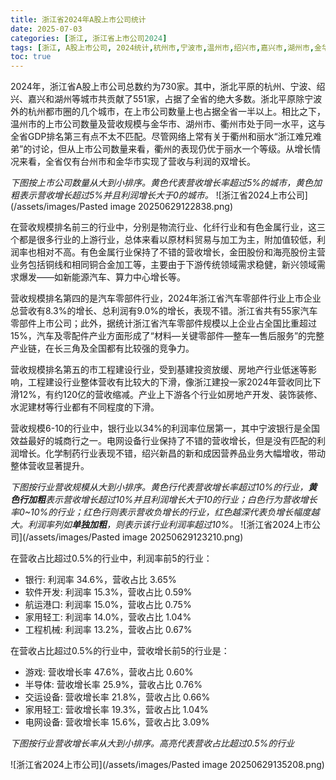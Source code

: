 ```yaml
---
title: 浙江省2024年A股上市公司统计
date: 2025-07-03
categories: [浙江, 浙江省上市公司2024]
tags: [浙江, A股上市公司, 2024统计,杭州市,宁波市,温州市,绍兴市,嘉兴市,湖州市,金华市,台州市,衢州市,丽水市,舟山市]     # TAG names should always be lowercase
toc: true
---
```


2024年，浙江省A股上市公司总数约为730家。其中，浙北平原的杭州、宁波、绍兴、嘉兴和湖州等城市共贡献了551家，占据了全省的绝大多数。浙北平原除宁波外的杭州都市圈的几个城市，在上市公司数量上也占据全省一半以上。相比之下，温州市的上市公司数量及营收规模与金华市、湖州市、衢州市处于同一水平，这与全省GDP排名第三有点不太不匹配。尽管网络上常有关于衢州和丽水“浙江难兄难弟”的讨论，但从上市公司数量来看，衢州的表现仍优于丽水一个等级。从增长情况来看，全省仅有台州市和金华市实现了营收与利润的双增长。

*下图按上市公司数量从大到小排序。黄色代表营收增长率超过5%的城市，黄色加粗表示营收增长超过5%并且利润增长大于0的城市。*
![浙江省2024上市公司](/assets/images/Pasted image 20250629122838.png)

在营收规模排名前三的行业中，分别是物流行业、化纤行业和有色金属行业，这三个都是很多行业的上游行业，总体来看以原材料贸易与加工为主，附加值较低，利润率也相对不高。有色金属行业保持了不错的营收增长，金田股份和海亮股份主营业务包括铜线和相同铜合金加工等，主要由于下游传统领域需求稳健，新兴领域需求爆发——如新能源汽车、算力中心增长等。

营收规模排名第四的是汽车零部件行业，2024年浙江省汽车零部件行业上市企业总营收有8.3%的增长、总利润有9.0%的增长，表现不错。浙江省共有55家汽车零部件上市公司；此外，据统计浙江省汽车零部件规模以上企业占全国比重超过15%，汽车及零配件产业方面形成了“材料—关键零部件—整车—售后服务”的完整产业链，在长三角及全国都有比较强的竞争力。

营收规模排名第五的市工程建设行业，受到基建投资放缓、房地产行业低迷等影响，工程建设行业整体营收有比较大的下滑，像浙江建投一家2024年营收同比下滑12%，有约120亿的营收缩减。产业上下游各个行业如房地产开发、装饰装修、水泥建材等行业都有不同程度的下滑。

营收规模6-10的行业中，银行业以34%的利润率位居第一，其中宁波银行是全国效益最好的城商行之一。电网设备行业保持了不错的营收增长，但是没有匹配的利润增长。化学制药行业表现不错，绍兴新昌的新和成因营养品业务大幅增收，带动整体营收显著提升。

*下图按行业营收规模从大到小排序。黄色行代表营收增长率超过10%的行业，**黄色行加粗**表示营收增长超过10%并且利润增长大于10的行业；白色行为营收增长率0~10%的行业；红色行则表示营收负增长的行业，红色越深代表负增长幅度越大。利润率列如**单独加粗**，则表示该行业利润率超过10%。*
![浙江省2024上市公司](/assets/images/Pasted image 20250629123210.png)

在营收占比超过0.5%的行业中，利润率前5的行业：
- 银行: 利润率 34.6%，营收占比 3.65% 
- 软件开发: 利润率 15.3%，营收占比 0.59% 
- 航运港口: 利润率 15.0%，营收占比 0.75% 
- 家用轻工: 利润率 14.0%，营收占比 1.04% 
- 工程机械: 利润率 13.2%，营收占比 0.67%

在营收占比超过0.5%的行业中，营收增长前5的行业是：
- 游戏: 营收增长率 47.6%，营收占比 0.60% 
- 半导体: 营收增长率 25.9%，营收占比 0.76% 
- 交运设备: 营收增长率 21.8%，营收占比 0.66% 
- 家用轻工: 营收增长率 19.3%，营收占比 1.04% 
- 电网设备: 营收增长率 15.6%，营收占比 3.09%

*下图按行业营收增长率从大到小排序。高亮代表营收占比超过0.5%的行业*


![浙江省2024上市公司](/assets/images/Pasted image 20250629135208.png)
